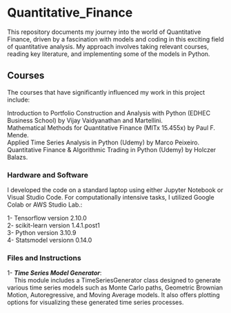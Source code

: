 # Quantitative_Finance

This repository documents my journey into the world of Quantitative Finance, driven by a fascination with models and coding in this exciting field of quantitative analysis. My approach involves taking relevant courses, reading key literature, and implementing some of the models in Python.

## Courses
The courses that have significantly influenced my work in this project include:

Introduction to Portfolio Construction and Analysis with Python (EDHEC Business School) by Vijay Vaidyanathan and Martellini. <br>
Mathematical Methods for Quantitative Finance (MITx 15.455x) by Paul F. Mende. <br>
Applied Time Series Analysis in Python (Udemy) by Marco Peixeiro. <br>
Quantitative Finance & Algorithmic Trading in Python (Udemy) by Holczer Balazs.  <br>
 

### Hardware and Software
I developed the code on a standard laptop using either Jupyter Notebook or Visual Studio Code. For computationally intensive tasks, I utilized Google Colab or AWS Studio Lab.:<br><be>

1- Tensorflow  version 2.10.0  <br>
2- scikit-learn    version 1.4.1.post1  <br>
3- Python          version 3.10.9 <br>
4- Statsmodel      versionn 0.14.0 <br>

### Files and Instructions

1- ***Time Series Model Generator***:  <br>
&nbsp;&nbsp;&nbsp; This module includes a TimeSeriesGenerator class designed to generate various time series models such as Monte Carlo paths, Geometric Brownian Motion, Autoregressive, and Moving Average models. It also offers plotting options for visualizing these generated time series processes.<br>
